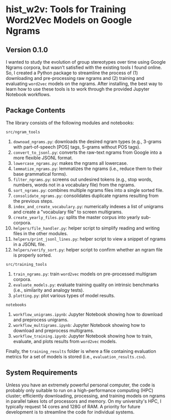 # **hist_w2v**: Tools for Training Word2Vec Models on Google Ngrams
## Version 0.1.0

I wanted to study the evolution of group stereotypes over time using Google Ngrams corpora, but wasn't satisfied with the existing tools I found online. So, I created a Python package to streamline the process of (1) downloading and pre-processing raw ngrams and (2) training and evaluating `word2vec` models on the ngrams. After installing, the best way to learn how to use these tools is to work through the provided Jupyter Notebook workflows.

## Package Contents
The library consists of the following modules and notebooks:

`src/ngram_tools`
1. `downoad_ngrams.py`: downloads the desired ngram types (e.g., 3-grams with part-of-speech [POS] tags, 5-grams without POS tags).
2. `convert_to_jsonl.py`: converts the raw-text ngrams from Google into a more flexible JSONL format.
3. `lowercase_ngrams.py`: makes the ngrams all lowercase.
4. `lemmatize_ngrams.py`: lemmatizes the ngrams (i.e., reduce them to their base grammatical forms).
5. `filter_ngrams.py`: screens out undesired tokens (e.g., stop words, numbers, words not in a vocabulary file) from the ngrams.
6. `sort_ngrams.py`: combines multiple ngrams files into a single sorted file.
7. `consolidate_ngrams.py`: consolidates duplicate ngrams resulting from the previous steps.
8. `index_and_create_vocabulary.py`: numerically indexes a list of unigrams and create a "vocabulary file" to screen multigrams.
9. `create_yearly_files.py`: splits the master corpus into yearly sub-corpora.
10. `helpers/file_handler.py`: helper script to simplify reading and writing files in the other modules.
11. `helpers/print_jsonl_lines.py`: helper script to view a snippet of ngrams in a JSONL file.
12. `helpers/verify_sort.py`: helper script to confirm whether an ngram file is properly sorted. 

`src/training_tools`
1. `train_ngrams.py`: train `word2vec` models on pre-processed multigram corpora.
2. `evaluate_models.py`: evaluate training quality on intrinsic benchmarks (i.e., similarity and analogy tests).
3. `plotting.py`: plot various types of model results.

`notebooks`
1. `workflow_unigrams.ipynb`: Jupyter Notebook showing how to download and preprocess unigrams.
2. `workflow_multigrams.ipynb`: Jupyter Notebook showing how to download and preprocess multigrams.
3. `workflow_training.ipynb`: Jupyter Notebook showing how to train, evaluate, and plots results from `word2vec` models.

Finally, the `training_results` folder is where a file containing evaluation metrics for a set of models is stored (i.e., `evaluation_results.csv`). 

## System Requirements
Unless you have an extremely powerful personal computer, the code is probably only suitable to run on a high-performance computing (HPC) cluster; efficiently downloading, processing, and training models on ngrams in parallel takes lots of processors and memory. On my university's HPC, I typically request 14 cores and 128G of RAM. A priority for future development is to streamline the code for individual systems.
